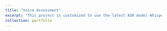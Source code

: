 ```yaml
---
title: "Voice Assessment"
excerpt: "This project is customized to use the latest ASR model Whisper-large, with additional implementation of a React UI and several other signal processing tweaks.. .<br/><img src='/images/assessment.png'>"
collection: portfolio
---
```


<!-- # Voice Pronunciation Assessment
This project is based on [ai-pronunciation-trainer](https://github.com/Thiagohgl/ai-pronunciation-trainer), customized to use the latest ASR model Whisper-large, with additional implementation of a React UI and several other signal processing tweaks.

![](/images/assessment.png)


## Installation 
To run the program locally, you need to install the requirements and run the main python file:

- Run Backend
```
pip install -r requirements.txt
python webApp.py
```

- Run UI Frontend
```
cd assessment_ui
nvm use 18
npm start
``` -->